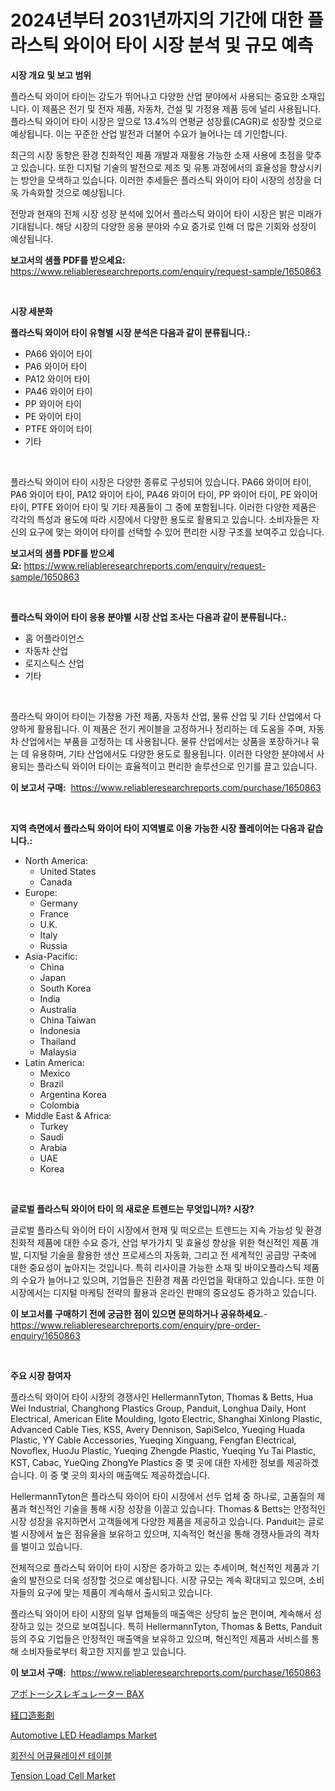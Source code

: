 <p><h1>2024년부터 2031년까지의 기간에 대한 플라스틱 와이어 타이 시장 분석 및 규모 예측</h1></p><p><strong>시장 개요 및 보고 범위</strong></p>
<p><p>플라스틱 와이어 타이는 강도가 뛰어나고 다양한 산업 분야에서 사용되는 중요한 소재입니다. 이 제품은 전기 및 전자 제품, 자동차, 건설 및 가정용 제품 등에 널리 사용됩니다. 플라스틱 와이어 타이 시장은 앞으로 13.4%의 연평균 성장률(CAGR)로 성장할 것으로 예상됩니다. 이는 꾸준한 산업 발전과 더불어 수요가 늘어나는 데 기인합니다.</p><p>최근의 시장 동향은 환경 친화적인 제품 개발과 재활용 가능한 소재 사용에 초점을 맞추고 있습니다. 또한 디지털 기술의 발전으로 제조 및 유통 과정에서의 효율성을 향상시키는 방안을 모색하고 있습니다. 이러한 추세들은 플라스틱 와이어 타이 시장의 성장을 더욱 가속화할 것으로 예상됩니다.</p><p>전망과 현재의 전체 시장 성장 분석에 있어서 플라스틱 와이어 타이 시장은 밝은 미래가 기대됩니다. 해당 시장의 다양한 응용 분야와 수요 증가로 인해 더 많은 기회와 성장이 예상됩니다.</p></p>
<p><strong>보고서의 샘플 PDF를 받으세요:</strong> <a href="https://www.reliableresearchreports.com/enquiry/request-sample/1650863">https://www.reliableresearchreports.com/enquiry/request-sample/1650863</a></p>
<p>&nbsp;</p>
<p><strong>시장 세분화</strong></p>
<p><strong>플라스틱 와이어 타이 유형별 시장 분석은 다음과 같이 분류됩니다.:</strong></p>
<p><ul><li>PA66 와이어 타이</li><li>PA6 와이어 타이</li><li>PA12 와이어 타이</li><li>PA46 와이어 타이</li><li>PP 와이어 타이</li><li>PE 와이어 타이</li><li>PTFE 와이어 타이</li><li>기타</li></ul></p>
<p>&nbsp;</p>
<p><p>플라스틱 와이어 타이 시장은 다양한 종류로 구성되어 있습니다. PA66 와이어 타이, PA6 와이어 타이, PA12 와이어 타이, PA46 와이어 타이, PP 와이어 타이, PE 와이어 타이, PTFE 와이어 타이 및 기타 제품들이 그 중에 포함됩니다. 이러한 다양한 제품은 각각의 특성과 용도에 따라 시장에서 다양한 용도로 활용되고 있습니다. 소비자들은 자신의 요구에 맞는 와이어 타이를 선택할 수 있어 편리한 시장 구조를 보여주고 있습니다.</p></p>
<p><strong>보고서의 샘플 PDF를 받으세요:</strong>&nbsp;<a href="https://www.reliableresearchreports.com/enquiry/request-sample/1650863">https://www.reliableresearchreports.com/enquiry/request-sample/1650863</a></p>
<p>&nbsp;</p>
<p><strong> 플라스틱 와이어 타이 응용 분야별 시장 산업 조사는 다음과 같이 분류됩니다.:</strong></p>
<p><ul><li>홈 어플라이언스</li><li>자동차 산업</li><li>로지스틱스 산업</li><li>기타</li></ul></p>
<p>&nbsp;</p>
<p><p>플라스틱 와이어 타이는 가정용 가전 제품, 자동차 산업, 물류 산업 및 기타 산업에서 다양하게 활용됩니다. 이 제품은 전기 케이블을 고정하거나 정리하는 데 도움을 주며, 자동차 산업에서는 부품을 고정하는 데 사용됩니다. 물류 산업에서는 상품을 포장하거나 묶는 데 유용하며, 기타 산업에서도 다양한 용도로 활용됩니다. 이러한 다양한 분야에서 사용되는 플라스틱 와이어 타이는 효율적이고 편리한 솔루션으로 인기를 끌고 있습니다.</p></p>
<p><strong>이 보고서 구매:</strong>&nbsp; <a href="https://www.reliableresearchreports.com/purchase/1650863">https://www.reliableresearchreports.com/purchase/1650863</a></p>
<p>&nbsp;</p>
<p><strong>지역 측면에서 플라스틱 와이어 타이 지역별로 이용 가능한 시장 플레이어는 다음과 같습니다.:</strong></p>
<p><ul>
    <li>
        North America:
        <ul>
            <li>United States</li>
            <li>Canada</li>
        </ul>
    </li>
    <li>
        Europe:
        <ul>
            <li>Germany</li>
            <li>France</li>
            <li>U.K.</li>
            <li>Italy</li>
            <li>Russia</li>
        </ul>
    </li>
    <li>
        Asia-Pacific:
        <ul>
            <li>China</li>
            <li>Japan</li>
            <li>South Korea</li>
            <li>India</li>
            <li>Australia</li>
            <li>China Taiwan</li>
            <li>Indonesia</li>
            <li>Thailand</li>
            <li>Malaysia</li>
        </ul>
    </li>
    <li>
        Latin America:
        <ul>
            <li>Mexico</li>
            <li>Brazil</li>
            <li>Argentina Korea</li>
            <li>Colombia</li>
        </ul>
    </li>
    <li>
        Middle East & Africa:
        <ul>
            <li>Turkey</li>
            <li>Saudi</li>
            <li>Arabia</li>
            <li>UAE</li>
            <li>Korea</li>
        </ul>
    </li>
    </ul></p>
<p>&nbsp;</p>
<p><strong>글로벌 플라스틱 와이어 타이 의 새로운 트렌드는 무엇입니까? 시장?</strong></p>
<p><p>글로벌 플라스틱 와이어 타이 시장에서 현재 및 떠오르는 트렌드는 지속 가능성 및 환경 친화적 제품에 대한 수요 증가, 산업 부가가치 및 효율성 향상을 위한 혁신적인 제품 개발, 디지털 기술을 활용한 생산 프로세스의 자동화, 그리고 전 세계적인 공급망 구축에 대한 중요성이 높아지는 것입니다. 특히 리사이클 가능한 소재 및 바이오플라스틱 제품의 수요가 늘어나고 있으며, 기업들은 친환경 제품 라인업을 확대하고 있습니다. 또한 이 시장에서는 디지털 마케팅 전략의 활용과 온라인 판매의 중요성도 증가하고 있습니다.</p></p>
<p><strong>이 보고서를 구매하기 전에 궁금한 점이 있으면 문의하거나 공유하세요.</strong>- <a href="https://www.reliableresearchreports.com/enquiry/pre-order-enquiry/1650863">https://www.reliableresearchreports.com/enquiry/pre-order-enquiry/1650863</a></p>
<p>&nbsp;</p>
<p><strong>주요 시장 참여자</strong></p>
<p><p>플라스틱 와이어 타이 시장의 경쟁사인 HellermannTyton, Thomas & Betts, Hua Wei Industrial, Changhong Plastics Group, Panduit, Longhua Daily, Hont Electrical, American Elite Moulding, Igoto Electric, Shanghai Xinlong Plastic, Advanced Cable Ties, KSS, Avery Dennison, SapiSelco, Yueqing Huada Plastic, YY Cable Accessories, Yueqing Xinguang, Fengfan Electrical, Novoflex, HuoJu Plastic, Yueqing Zhengde Plastic, Yueqing Yu Tai Plastic, KST, Cabac, YueQing ZhongYe Plastics 중 몇 곳에 대한 자세한 정보를 제공하겠습니다. 이 중 몇 곳의 회사의 매출액도 제공하겠습니다.</p><p>HellermannTyton은 플라스틱 와이어 타이 시장에서 선두 업체 중 하나로, 고품질의 제품과 혁신적인 기술을 통해 시장 성장을 이끌고 있습니다. Thomas & Betts는 안정적인 시장 성장을 유지하면서 고객들에게 다양한 제품을 제공하고 있습니다. Panduit는 글로벌 시장에서 높은 점유율을 보유하고 있으며, 지속적인 혁신을 통해 경쟁사들과의 격차를 벌이고 있습니다.</p><p>전체적으로 플라스틱 와이어 타이 시장은 증가하고 있는 추세이며, 혁신적인 제품과 기술의 발전으로 더욱 성장할 것으로 예상됩니다. 시장 규모는 계속 확대되고 있으며, 소비자들의 요구에 맞는 제품이 계속해서 출시되고 있습니다.</p><p>플라스틱 와이어 타이 시장의 일부 업체들의 매출액은 상당히 높은 편이며, 계속해서 성장하고 있는 것으로 보여집니다. 특히 HellermannTyton, Thomas & Betts, Panduit 등의 주요 기업들은 안정적인 매출액을 보유하고 있으며, 혁신적인 제품과 서비스를 통해 소비자들로부터 확고한 지지를 받고 있습니다.</p></p>
<p><strong>이 보고서 구매:</strong>&nbsp;&nbsp;<a href="https://www.reliableresearchreports.com/purchase/1650863">https://www.reliableresearchreports.com/purchase/1650863</a></p>
<p><p><a href="https://github.com/zjkmgcs938405/Market-Research-Report-List-1/blob/main/293150011261.md">アポトーシスレギュレーター BAX</a></p><p><a href="https://github.com/schmahlson/Market-Research-Report-List-1/blob/main/633711911264.md">経口造影剤</a></p><p><a href="https://issuu.com/reportprime-2/docs/automotive-led-headlamps-market-size-2030.pptx">Automotive LED Headlamps Market</a></p><p><a href="https://github.com/vsnao330707/Market-Research-Report-List-1/blob/main/708264010202.md">회전식 어큐뮬레이션 테이블</a></p><p><a href="https://github.com/markusgodoy/Market-Research-Report-List-2/blob/main/tension-load-cell-market.md">Tension Load Cell Market</a></p></p>
